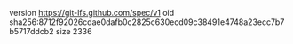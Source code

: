 version https://git-lfs.github.com/spec/v1
oid sha256:8712f92026cdae0dafb0c2825c630ecd09c38491e4748a23ecc7b7b5717ddcb2
size 2336
